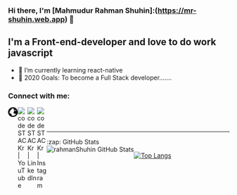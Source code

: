 ### Hi there, I'm [Mahmudur Rahman Shuhin]:(https://mr-shuhin.web.app) 👋

## I'm a Front-end-developer and love to do work javascript

- 🌱 I’m currently learning react-native
- 🥅 2020 Goals: To become a Full Stack developer.......

### Connect with me:

[<img align="left" alt="codeSTACKr.com" width="22px" src="https://raw.githubusercontent.com/iconic/open-iconic/master/svg/globe.svg" />](https://mr-shuhin.web.app)
[<img align="left" alt="codeSTACKr | YouTube" width="22px" src="https://cdn.jsdelivr.net/npm/simple-icons@v3/icons/facebook.svg" />](https://www.facebook.com/suhin.rahman)
[<img align="left" alt="codeSTACKr | LinkedIn" width="22px" src="https://cdn.jsdelivr.net/npm/simple-icons@v3/icons/linkedin.svg" />](https://www.linkedin.com/in/mahmudur-rahman-suhin-b61b31194)
[<img align="left" alt="codeSTACKr | Instagram" width="22px" src="https://cdn.jsdelivr.net/npm/simple-icons@v3/icons/instagram.svg" />](https://www.instagram.com/shuhin_who)

## <br />

---

  <summary>:zap: GitHub Stats</summary>
  <img align="left" alt="rahmanShuhin GitHub Stats" src="https://github-readme-stats.codestackr.vercel.app/api?username=rahmanShuhin&show_icons=true&hide_border=true" />

[![Top Langs](https://github-readme-stats.vercel.app/api/top-langs/?username=rahmanShuhin)](https://github.com/rahmanShuhin/github-readme-stats)
